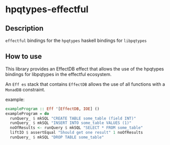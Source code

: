 # hpqtypes-effectful

## Description

`effectful` bindings for the `hpqtypes` haskell bindings for `libpqtypes`

## How to use

This library provides an EffectDB effect that allows the use of the hpqtypes bindings for libpqtypes in the effectful ecosystem.

An `Eff es` stack that contains `EffectDB` allows the use of all functions
with a `MonadDB` constraint.

example:
```haskell
exampleProgram :: Eff '[EffectDB, IOE] ()
exampleProgram = do
  runQuery_ $ mkSQL "CREATE TABLE some_table (field INT)"
  runQuery_ $ mkSQL "INSERT INTO some_table VALUES (1)"
  noOfResults <- runQuery $ mkSQL "SELECT * FROM some_table"
  liftIO $ assertEqual "Should get one result" 1 noOfResults
  runQuery_ $ mkSQL "DROP TABLE some_table"
```
